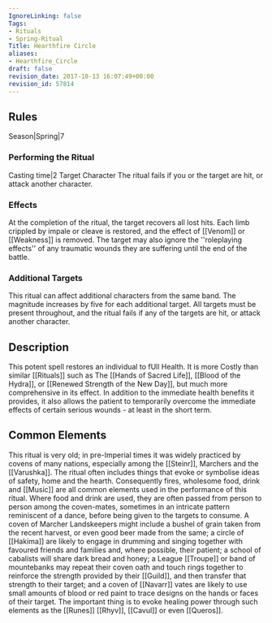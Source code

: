 ```yaml
---
IgnoreLinking: false
Tags:
- Rituals
- Spring-Ritual
Title: Hearthfire Circle
aliases:
- Hearthfire_Circle
draft: false
revision_date: 2017-10-13 16:07:49+00:00
revision_id: 57814
---
```


## Rules
Season|Spring|7
### Performing the Ritual
Casting time|2 Target Character
The ritual fails if you or the target are hit, or attack another character.
### Effects
At the completion of the ritual, the target recovers all lost hits. Each limb crippled by impale or cleave is restored, and the effect of [[Venom]] or [[Weakness]] is removed. The target may also ignore the ''roleplaying effects'' of any traumatic wounds they are suffering until the end of the battle.
### Additional Targets
This ritual can affect additional characters from the same band. The magnitude increases by five for each additional target. All targets must be present throughout, and the ritual fails if any of the targets are hit, or attack another character.
## Description
This potent spell restores an individual to fUll Health. It is more Costly than similar [[Rituals]] such as The [[Hands of Sacred Life]], [[Blood of the Hydra]], or [[Renewed Strength of the New Day]], but much more comprehensive in its effect. In addition to the immediate health benefits it provides, it also allows the patient to temporarily overcome the immediate effects of certain serious wounds - at least in the short term. 
## Common Elements
This ritual is very old; in pre-Imperial times it was widely practiced by covens of many nations, especially among the [[Steinr]], Marchers and the [[Varushka]]. The ritual often includes things that evoke or symbolise ideas of safety, home and the hearth. Consequently fires, wholesome food, drink and [[Music]] are all common elements used in the performance of this ritual. Where food and drink are used, they are often passed from person to person among the coven-mates, sometimes in an intricate pattern reminiscent of a dance, before being given to the targets to consume.
A coven of Marcher Landskeepers might include a bushel of grain taken from the recent harvest, or even good beer made from the same; a circle of [[Hakima]] are likely to engage in drumming and singing together with favoured friends and families and, where possible, their patient; a school of cabalists will share dark bread and honey; a League [[Troupe]] or band of mountebanks may repeat their coven oath and touch rings together to reinforce the strength provided by their [[Guild]], and then transfer that strength to their target; and a coven of [[Navarr]] vates are likely to use small amounts of blood or red paint to trace designs on the hands or faces of their target.
The important thing is to evoke healing power through such elements as the [[Runes]] [[Rhyv]], [[Cavul]] or even [[Queros]].